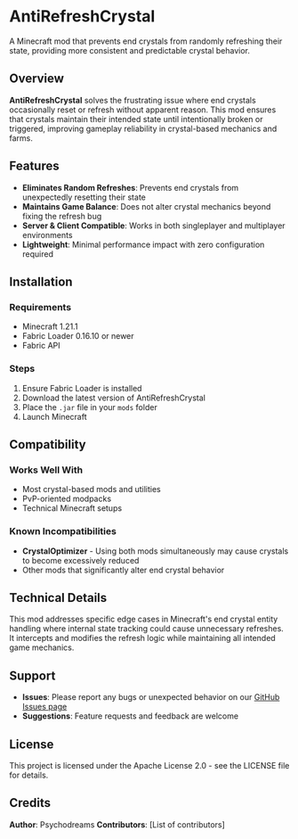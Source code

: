 # AntiRefreshCrystal

A Minecraft mod that prevents end crystals from randomly refreshing their state, providing more consistent and predictable crystal behavior.

## Overview

**AntiRefreshCrystal** solves the frustrating issue where end crystals occasionally reset or refresh without apparent reason. This mod ensures that crystals maintain their intended state until intentionally broken or triggered, improving gameplay reliability in crystal-based mechanics and farms.

## Features

- **Eliminates Random Refreshes**: Prevents end crystals from unexpectedly resetting their state
- **Maintains Game Balance**: Does not alter crystal mechanics beyond fixing the refresh bug
- **Server & Client Compatible**: Works in both singleplayer and multiplayer environments
- **Lightweight**: Minimal performance impact with zero configuration required

## Installation

### Requirements
- Minecraft 1.21.1
- Fabric Loader 0.16.10 or newer
- Fabric API

### Steps
1. Ensure Fabric Loader is installed
2. Download the latest version of AntiRefreshCrystal
3. Place the `.jar` file in your `mods` folder
4. Launch Minecraft

## Compatibility

### Works Well With
- Most crystal-based mods and utilities
- PvP-oriented modpacks
- Technical Minecraft setups

### Known Incompatibilities
- **CrystalOptimizer** - Using both mods simultaneously may cause crystals to become excessively reduced
- Other mods that significantly alter end crystal behavior

## Technical Details

This mod addresses specific edge cases in Minecraft's end crystal entity handling where internal state tracking could cause unnecessary refreshes. It intercepts and modifies the refresh logic while maintaining all intended game mechanics.

## Support

- **Issues**: Please report any bugs or unexpected behavior on our [GitHub Issues page](https://github.com/wxlksy/AntiRefreshCrystal/issues)
- **Suggestions**: Feature requests and feedback are welcome

## License

This project is licensed under the Apache License 2.0 - see the LICENSE file for details.

## Credits

**Author**: Psychodreams 
**Contributors**: [List of contributors]
